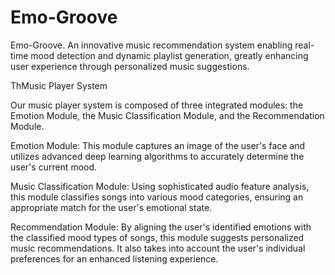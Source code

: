 # Emo-Groove

Emo-Groove. An innovative music recommendation system enabling real-time mood detection and dynamic playlist generation, greatly enhancing user experience through personalized music suggestions.

ThMusic Player System

Our music player system is composed of three integrated modules: the Emotion Module, the Music Classification Module, and the Recommendation Module.

Emotion Module: This module captures an image of the user's face and utilizes advanced deep learning algorithms to accurately determine the user's current mood.

Music Classification Module: Using sophisticated audio feature analysis, this module classifies songs into various mood categories, ensuring an appropriate match for the user's emotional state.

Recommendation Module: By aligning the user's identified emotions with the classified mood types of songs, this module suggests personalized music recommendations. It also takes into account the user's individual preferences for an enhanced listening experience.
